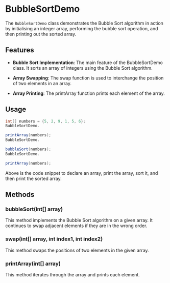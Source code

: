 # BubbleSortDemo

The `BubbleSortDemo` class demonstrates the Bubble Sort algorithm in action by initialising an integer array, performing
the bubble sort operation, and then printing out the sorted array.

## Features

- **Bubble Sort Implementation**: The main feature of the BubbleSortDemo class. It sorts an array of integers using the
  Bubble Sort algorithm.

- **Array Swapping**: The swap function is used to interchange the position of two elements in an array.

- **Array Printing**: The printArray function prints each element of the array.

## Usage

```Java
int[] numbers = {5, 2, 9, 1, 5, 6};
BubbleSortDemo.

printArray(numbers);
BubbleSortDemo.

bubbleSort(numbers);
BubbleSortDemo.

printArray(numbers);
```

Above is the code snippet to declare an array, print the array, sort it, and then print the sorted array.

## Methods

### bubbleSort(int[] array)

This method implements the Bubble Sort algorithm on a given array. It continues to swap adjacent elements if they are in
the wrong order.

### swap(int[] array, int index1, int index2)

This method swaps the positions of two elements in the given array.

### printArray(int[] array)

This method iterates through the array and prints each element.